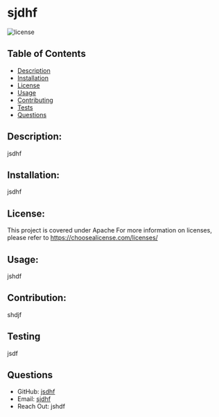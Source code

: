 # sjdhf
  ![license](https://img.shields.io/badge/license-Apache-red.svg?style=for-the-badge&logo=appveyor)

  ## Table of Contents
  - [Description](#description)
  - [Installation](#installation)
  - [License](#license)
  - [Usage](#usage)
  - [Contributing](#contributing)
  - [Tests](#tests)
  - [Questions](#questions)

  ## Description: 
  jsdhf
  ## Installation:
  jsdhf
  ## License: 
  This project is covered under Apache
  For more information on licenses, please refer to https://choosealicense.com/licenses/
  ## Usage: 
  jshdf
  ## Contribution: 
  shdjf
  ## Testing
  jsdf
  ## Questions
  - GitHub: [jsdhf](https://github.com/jsdhf)
  - Email: [sjdhf](mailto:user@example.com)
  - Reach Out: jshdf

